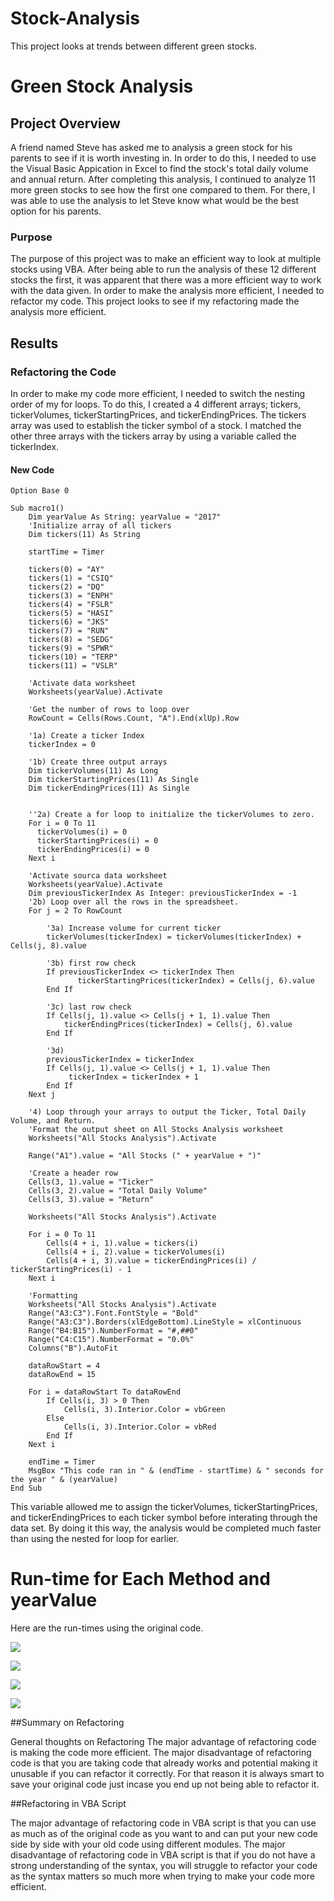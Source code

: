 # Stock-Analysis
This project looks at trends between different green stocks. 
# Green Stock Analysis

## Project Overview

A friend named Steve has asked me to analysis a green stock for his parents to see if it is worth 
investing in. In order to do this, I needed to use the Visual Basic Appication in Excel to find the 
stock's total daily volume and annual return. After completing this analysis, I continued to analyze 
11 more green stocks to see how the first one compared to them. For there, I was able to use the
analysis to let Steve know what would be the best option for his parents.

### Purpose

The purpose of this project was to make an efficient way to look at multiple stocks using VBA. After 
being able to run the analysis of these 12 different stocks the first, it was apparent that there was 
a more efficient way to work with the data given. In order to make the analysis more efficient, I needed 
to refactor my code. This project looks to see if my refactoring made the analysis more efficient.

## Results

### Refactoring the Code

In order to make my code more efficient, I needed to switch the nesting order of my for loops. To do this,
I created a 4 different arrays; tickers, tickerVolumes, tickerStartingPrices, and tickerEndingPrices. 
The tickers array was used to establish the ticker symbol of a stock. I matched the other three arrays 
with the tickers array by using a variable called the tickerIndex. 

#### New Code
```
Option Base 0

Sub macro1()
    Dim yearValue As String: yearValue = "2017"
    'Initialize array of all tickers
    Dim tickers(11) As String
    
    startTime = Timer

    tickers(0) = "AY"
    tickers(1) = "CSIQ"
    tickers(2) = "DQ"
    tickers(3) = "ENPH"
    tickers(4) = "FSLR"
    tickers(5) = "HASI"
    tickers(6) = "JKS"
    tickers(7) = "RUN"
    tickers(8) = "SEDG"
    tickers(9) = "SPWR"
    tickers(10) = "TERP"
    tickers(11) = "VSLR"

    'Activate data worksheet
    Worksheets(yearValue).Activate

    'Get the number of rows to loop over
    RowCount = Cells(Rows.Count, "A").End(xlUp).Row

    '1a) Create a ticker Index
    tickerIndex = 0

    '1b) Create three output arrays
    Dim tickerVolumes(11) As Long
    Dim tickerStartingPrices(11) As Single
    Dim tickerEndingPrices(11) As Single


    ''2a) Create a for loop to initialize the tickerVolumes to zero.
    For i = 0 To 11
      tickerVolumes(i) = 0
      tickerStartingPrices(i) = 0
      tickerEndingPrices(i) = 0
    Next i

    'Activate sourca data worksheet
    Worksheets(yearValue).Activate
    Dim previousTickerIndex As Integer: previousTickerIndex = -1
    '2b) Loop over all the rows in the spreadsheet.
    For j = 2 To RowCount
    
        '3a) Increase volume for current ticker
        tickerVolumes(tickerIndex) = tickerVolumes(tickerIndex) + Cells(j, 8).value
        
        '3b) first row check
        If previousTickerIndex <> tickerIndex Then
               tickerStartingPrices(tickerIndex) = Cells(j, 6).value
        End If
    
        '3c) last row check
        If Cells(j, 1).value <> Cells(j + 1, 1).value Then
            tickerEndingPrices(tickerIndex) = Cells(j, 6).value
        End If
    
        '3d)
        previousTickerIndex = tickerIndex
        If Cells(j, 1).value <> Cells(j + 1, 1).value Then
             tickerIndex = tickerIndex + 1
        End If
    Next j
    
    '4) Loop through your arrays to output the Ticker, Total Daily Volume, and Return.
    'Format the output sheet on All Stocks Analysis worksheet
    Worksheets("All Stocks Analysis").Activate
    
    Range("A1").value = "All Stocks (" + yearValue + ")"
    
    'Create a header row
    Cells(3, 1).value = "Ticker"
    Cells(3, 2).value = "Total Daily Volume"
    Cells(3, 3).value = "Return"

    Worksheets("All Stocks Analysis").Activate
    
    For i = 0 To 11
        Cells(4 + i, 1).value = tickers(i)
        Cells(4 + i, 2).value = tickerVolumes(i)
        Cells(4 + i, 3).value = tickerEndingPrices(i) / tickerStartingPrices(i) - 1
    Next i
    
    'Formatting
    Worksheets("All Stocks Analysis").Activate
    Range("A3:C3").Font.FontStyle = "Bold"
    Range("A3:C3").Borders(xlEdgeBottom).LineStyle = xlContinuous
    Range("B4:B15").NumberFormat = "#,##0"
    Range("C4:C15").NumberFormat = "0.0%"
    Columns("B").AutoFit

    dataRowStart = 4
    dataRowEnd = 15
    
    For i = dataRowStart To dataRowEnd
        If Cells(i, 3) > 0 Then
            Cells(i, 3).Interior.Color = vbGreen
        Else
            Cells(i, 3).Interior.Color = vbRed
        End If
    Next i
    
    endTime = Timer
    MsgBox "This code ran in " & (endTime - startTime) & " seconds for the year " & (yearValue)
End Sub

```


This variable allowed me to assign the tickerVolumes, tickerStartingPrices, and tickerEndingPrices to 
each ticker symbol before interating through the data set. By doing it this way, the analysis would be 
completed much faster than using the nested for loop for earlier.

###


# Run-time for Each Method and yearValue
Here are the run-times using the original code.

![](resources/runtime_for2017.png)

![](resources/runtime_for2018.png)

![](resources/VBA_challenge2017.png)

![](resources/VBA_challenge2018.png)

##Summary on Refactoring

General thoughts on Refactoring
The major advantage of refactoring code is making the code more efficient. The major disadvantage of refactoring code is that you are taking code that already works and potential making it unusable if you can refactor it correctly. For that reason it is always smart to save your original code just incase you end up not being able to refactor it.

##Refactoring in VBA Script

The major advantage of refactoring code in VBA script is that you can use as much as of the original code as you want to and can put your new code side by side with your old code using different modules. The major disadvantage of refactoring code in VBA script is that if you do not have a strong understanding of the syntax, you will struggle to refactor your code as the syntax matters so much more when trying to make your code more efficient.

